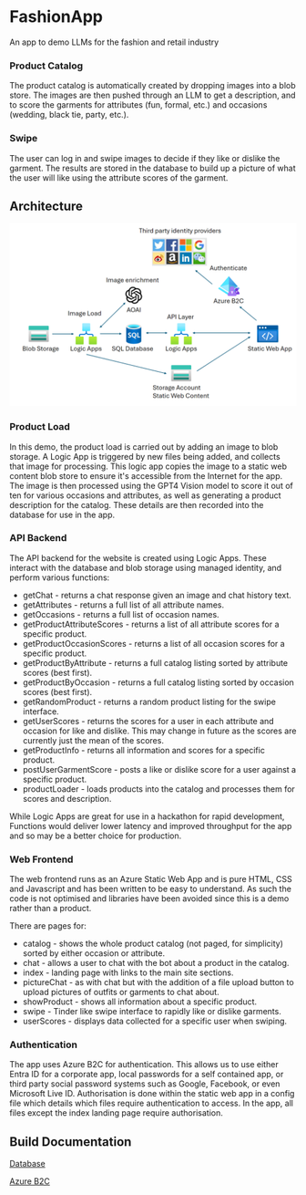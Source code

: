 # FashionApp
An app to demo LLMs for the fashion and retail industry

### Product Catalog
The product catalog is automatically created by dropping images into a blob store. The images are then pushed through an LLM to get a description, and to score the garments for attributes (fun, formal, etc.) and occasions (wedding, black tie, party, etc.).

### Swipe
The user can log in and swipe images to decide if they like or dislike the garment. The results are stored in the database to build up a picture of what the user will like using the attribute scores of the garment.

## Architecture

![architecture diagram](images/architecture.png)

### Product Load

In this demo, the product load is carried out by adding an image to blob storage. A Logic App is triggered by new files being added, and collects that image for processing. This logic app copies the image to a static web content blob store to ensure it's accessible from the Internet for the app. The image is then processed using the GPT4 Vision model to score it out of ten for various occasions and attributes, as well as generating a product description for the catalog. These details are then recorded into the database for use in the app.

### API Backend

The API backend for the website is created using Logic Apps. These interact with the database and blob storage using managed identity, and perform various functions:

* getChat - returns a chat response given an image and chat history text.
* getAttributes - returns a full list of all attribute names.
* getOccasions - returns a full list of occasion names.
* getProductAttributeScores - returns a list of all attribute scores for a specific product.
* getProductOccasionScores - returns a list of all occasion scores for a specific product.
* getProductByAttribute - returns a full catalog listing sorted by attribute scores (best first).
* getProductByOccasion - returns a full catalog listing sorted by occasion scores (best first).
* getRandomProduct - returns a random product listing for the swipe interface.
* getUserScores - returns the scores for a user in each attribute and occasion for like and dislike. This may change in future as the scores are currently just the mean of the scores.
* getProductInfo - returns all information and scores for a specific product.
* postUserGarmentScore - posts a like or dislike score for a user against a specific product.
* productLoader - loads products into the catalog and processes them for scores and description.

While Logic Apps are great for use in a hackathon for rapid development, Functions would deliver lower latency and improved throughput for the app and so may be a better choice for production.

### Web Frontend

The web frontend runs as an Azure Static Web App and is pure HTML, CSS and Javascript and has been written to be easy to understand. As such the code is not optimised and libraries have been avoided since this is a demo rather than a product.

There are pages for:

* catalog - shows the whole product catalog (not paged, for simplicity) sorted by either occasion or attribute.
* chat - allows a user to chat with the bot about a product in the catalog.
* index - landing page with links to the main site sections.
* pictureChat - as with chat but with the addition of a file upload button to upload pictures of outfits or garments to chat about.
* showProduct - shows all information about a specific product.
* swipe - Tinder like swipe interface to rapidly like or dislike garments.
* userScores - displays data collected for a specific user when swiping.

### Authentication

The app uses Azure B2C for authentication. This allows us to use either Entra ID for a corporate app, local passwords for a self contained app, or third party social password systems such as Google, Facebook, or even Microsoft Live ID. Authorisation is done within the static web app in a config file which details which files require authentication to access. In the app, all files except the index landing page require authorisation.

## Build Documentation

[Database](Documentation/database.md)

[Azure B2C](Documentation/b2c.md)